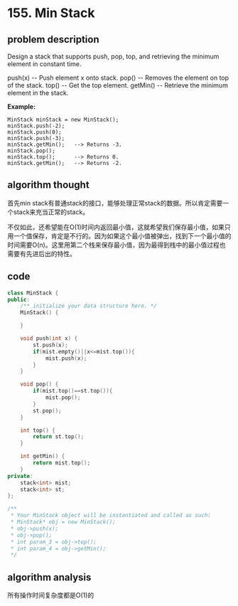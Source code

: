 # 155. Min Stack

## problem description

Design a stack that supports push, pop, top, and retrieving the minimum element in constant time.

push\(x\) -- Push element x onto stack. pop\(\) -- Removes the element on top of the stack. top\(\) -- Get the top element. getMin\(\) -- Retrieve the minimum element in the stack.

**Example:**

```text
MinStack minStack = new MinStack();
minStack.push(-2);
minStack.push(0);
minStack.push(-3);
minStack.getMin();   --> Returns -3.
minStack.pop();
minStack.top();      --> Returns 0.
minStack.getMin();   --> Returns -2.
```

## algorithm thought

首先min stack有普通stack的接口，能够处理正常stack的数据。所以肯定需要一个stack来充当正常的stack。

不仅如此，还希望能在O\(1\)时间内返回最小值，这就希望我们保存最小值，如果只用一个值保存，肯定是不行的。因为如果这个最小值被弹出，找到下一个最小值的时间需要O\(n\)。这里用第二个栈来保存最小值，因为最得到栈中的最小值过程也需要有先进后出的特性。

## code

```cpp
class MinStack {
public:
    /** initialize your data structure here. */
    MinStack() {

    }

    void push(int x) {
        st.push(x);
        if(mist.empty()||x<=mist.top()){
            mist.push(x);
        }
    }

    void pop() {
        if(mist.top()==st.top()){
            mist.pop();
        }
        st.pop();
    }

    int top() {
        return st.top();
    }

    int getMin() {
        return mist.top();
    }
private:
    stack<int> mist;
    stack<int> st;
};

/**
 * Your MinStack object will be instantiated and called as such:
 * MinStack* obj = new MinStack();
 * obj->push(x);
 * obj->pop();
 * int param_3 = obj->top();
 * int param_4 = obj->getMin();
 */
```

## algorithm analysis

所有操作时间复杂度都是O\(1\)的


